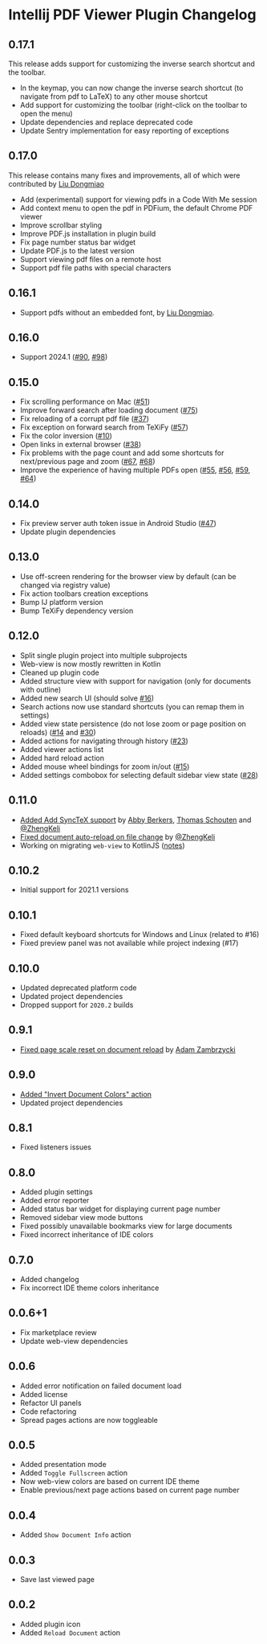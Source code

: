 # Intellij PDF Viewer Plugin Changelog

## 0.17.1
This release adds support for customizing the inverse search shortcut and the toolbar.

- In the keymap, you can now change the inverse search shortcut (to navigate from pdf to LaTeX) to any other mouse shortcut
- Add support for customizing the toolbar (right-click on the toolbar to open the menu)
- Update dependencies and replace deprecated code
- Update Sentry implementation for easy reporting of exceptions

## 0.17.0
This release contains many fixes and improvements, all of which were contributed by [Liu Dongmiao](https://github.com/liudongmiao)

- Add (experimental) support for viewing pdfs in a Code With Me session
- Add context menu to open the pdf in PDFium, the default Chrome PDF viewer
- Improve scrollbar styling
- Improve PDF.js installation in plugin build
- Fix page number status bar widget
- Update PDF.js to the latest version
- Support viewing pdf files on a remote host
- Support pdf file paths with special characters

## 0.16.1
- Support pdfs without an embedded font, by [Liu Dongmiao](https://github.com/liudongmiao).

## 0.16.0
- Support 2024.1 ([#90](https://github.com/FirstTimeInForever/intellij-pdf-viewer/issues/90), [#98](https://github.com/FirstTimeInForever/intellij-pdf-viewer/issues/98))

## 0.15.0
- Fix scrolling performance on Mac ([#51](https://github.com/FirstTimeInForever/intellij-pdf-viewer/issues/51))
- Improve forward search after loading document ([#75](https://github.com/FirstTimeInForever/intellij-pdf-viewer/issues/75))
- Fix reloading of a corrupt pdf file ([#37](https://github.com/FirstTimeInForever/intellij-pdf-viewer/issues/37))
- Fix exception on forward search from TeXiFy ([#57](https://github.com/FirstTimeInForever/intellij-pdf-viewer/issues/57))
- Fix the color inversion ([#10](https://github.com/FirstTimeInForever/intellij-pdf-viewer/issues/10))
- Open links in external browser ([#38](https://github.com/FirstTimeInForever/intellij-pdf-viewer/issues/38))
- Fix problems with the page count and add some shortcuts for next/previous page and zoom ([#67](https://github.com/FirstTimeInForever/intellij-pdf-viewer/issues/67), [#68](https://github.com/FirstTimeInForever/intellij-pdf-viewer/issues/68))
- Improve the experience of having multiple PDFs open ([#55](https://github.com/FirstTimeInForever/intellij-pdf-viewer/issues/55), [#56](https://github.com/FirstTimeInForever/intellij-pdf-viewer/issues/56), [#59](https://github.com/FirstTimeInForever/intellij-pdf-viewer/issues/59), [#64](https://github.com/FirstTimeInForever/intellij-pdf-viewer/issues/64))

## 0.14.0
- Fix preview server auth token issue in Android Studio ([#47](https://github.com/FirstTimeInForever/intellij-pdf-viewer/issues/47))
- Update plugin dependencies

## 0.13.0
- Use off-screen rendering for the browser view by default (can be changed via registry value)
- Fix action toolbars creation exceptions
- Bump IJ platform version
- Bump TeXiFy dependency version

## 0.12.0
- Split single plugin project into multiple subprojects
- Web-view is now mostly rewritten in Kotlin
- Cleaned up plugin code
- Added structure view with support for navigation (only for documents with outline)
- Added new search UI (should solve [#16](https://github.com/FirstTimeInForever/intellij-pdf-viewer/issues/16))
- Search actions now use standard shortcuts (you can remap them in settings)
- Added view state persistence (do not lose zoom or page position on reloads) ([#14](https://github.com/FirstTimeInForever/intellij-pdf-viewer/issues/14) and [#30](https://github.com/FirstTimeInForever/intellij-pdf-viewer/issues/30))
- Added actions for navigating through history ([#23](https://github.com/FirstTimeInForever/intellij-pdf-viewer/issues/23))
- Added viewer actions list
- Added hard reload action
- Added mouse wheel bindings for zoom in/out ([#15](https://github.com/FirstTimeInForever/intellij-pdf-viewer/issues/15))
- Added settings combobox for selecting default sidebar view state ([#28](https://github.com/FirstTimeInForever/intellij-pdf-viewer/issues/28))

## 0.11.0
- [Added Add SyncTeX support](https://github.com/FirstTimeInForever/intellij-pdf-viewer/pull/24) by [
  Abby Berkers](https://github.com/slideclimb), [Thomas Schouten](https://github.com/PHPirates) and [@ZhengKeli](https://github.com/ZhengKeli)
- [Fixed document auto-reload on file change](https://github.com/FirstTimeInForever/intellij-pdf-viewer/pull/22) by [@ZhengKeli](https://github.com/ZhengKeli)
- Working on migrating `web-view` to KotlinJS ([notes](https://github.com/FirstTimeInForever/intellij-pdf-viewer/wiki/Moving-web-view-to-KotlinJS))

## 0.10.2
- Initial support for 2021.1 versions

## 0.10.1
- Fixed default keyboard shortcuts for Windows and Linux (related to #16)
- Fixed preview panel was not available while project indexing (#17)

## 0.10.0
- Updated deprecated platform code
- Updated project dependencies
- Dropped support for `2020.2` builds

## 0.9.1
- [Fixed page scale reset on document reload](https://github.com/FirstTimeInForever/intellij-pdf-viewer/issues/13) by [Adam Zambrzycki](https://github.com/Adikso)

## 0.9.0
- [Added "Invert Document Colors" action](https://github.com/FirstTimeInForever/intellij-pdf-viewer/issues/10)
- Updated project dependencies

## 0.8.1
- Fixed listeners issues

## 0.8.0
- Added plugin settings
- Added error reporter
- Added status bar widget for displaying current page number
- Removed sidebar view mode buttons
- Fixed possibly unavailable bookmarks view for large documents
- Fixed incorrect inheritance of IDE colors

## 0.7.0
- Added changelog
- Fix incorrect IDE theme colors inheritance

## 0.0.6+1
- Fix marketplace review
- Update web-view dependencies

## 0.0.6
- Added error notification on failed document load
- Added license
- Refactor UI panels
- Code refactoring
- Spread pages actions are now toggleable

## 0.0.5
- Added presentation mode
- Added `Toggle Fullscreen` action
- Now web-view colors are based on current IDE theme
- Enable previous/next page actions based on current page number

## 0.0.4
- Added `Show Document Info` action

## 0.0.3
- Save last viewed page

## 0.0.2
- Added plugin icon
- Added `Reload Document` action

